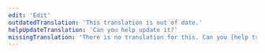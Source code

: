 ```yaml
---
edit: 'Edit'
outdatedTranslation: 'This translation is out of date.'
helpUpdateTranslation: 'Can you help update it?'
missingTranslation: 'There is no translation for this. Can you [help translate it](https://github.com/kentcdodds/glamorous-website/blob/master/other/CONTRIBUTING_DOCUMENTATION.md)?'
---
```

